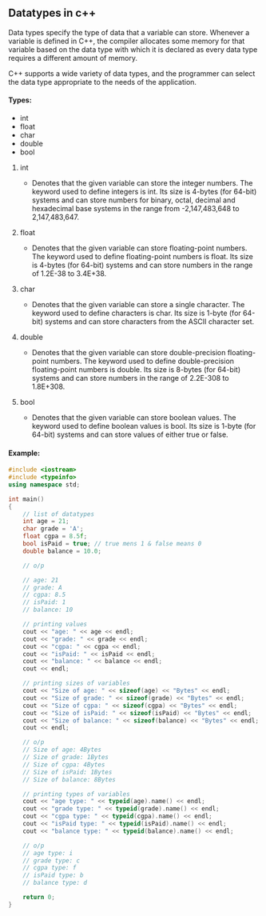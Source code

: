 ## Datatypes in c++
Data types specify the type of data that a variable can store. Whenever a variable is defined in C++, the compiler allocates some memory for that variable based on the data type with which it is declared as every data type requires a different amount of memory.

C++ supports a wide variety of data types, and the programmer can select the data type appropriate to the needs of the application.

#### Types: 
- int 
- float
- char
- double
- bool

1. int 
   -  Denotes that the given variable can store the integer numbers. The keyword used to define integers is int. Its size is 4-bytes (for 64-bit) systems and can store numbers for binary, octal, decimal and hexadecimal base systems in the range from -2,147,483,648 to 2,147,483,647.

2. float
    -  Denotes that the given variable can store floating-point numbers. The keyword used to define floating-point numbers is float. Its size is 4-bytes (for 64-bit) systems and can store numbers in the range of 1.2E-38 to 3.4E+38.

3. char
    -  Denotes that the given variable can store a single character. The keyword used to define characters is char. Its size is 1-byte (for 64-bit) systems and can store characters from the ASCII character set.

4. double
    -  Denotes that the given variable can store double-precision floating-point numbers. The keyword used to define double-precision floating-point numbers is double. Its size is 8-bytes (for 64-bit) systems and can store numbers in the range of 2.2E-308 to 1.8E+308.

5. bool
    -  Denotes that the given variable can store boolean values. The keyword used to define boolean values is bool. Its size is 1-byte (for 64-bit) systems and can store values of either true or false.

#### Example:
```c++ 
#include <iostream>
#include <typeinfo>
using namespace std;

int main()
{
    // list of datatypes
    int age = 21;
    char grade = 'A';
    float cgpa = 8.5f;
    bool isPaid = true; // true mens 1 & false means 0
    double balance = 10.0;

    // o/p

    // age: 21
    // grade: A
    // cgpa: 8.5
    // isPaid: 1
    // balance: 10

    // printing values
    cout << "age: " << age << endl;
    cout << "grade: " << grade << endl;
    cout << "cgpa: " << cgpa << endl;
    cout << "isPaid: " << isPaid << endl;
    cout << "balance: " << balance << endl;
    cout << endl;

    // printing sizes of variables
    cout << "Size of age: " << sizeof(age) << "Bytes" << endl;
    cout << "Size of grade: " << sizeof(grade) << "Bytes" << endl;
    cout << "Size of cgpa: " << sizeof(cgpa) << "Bytes" << endl;
    cout << "Size of isPaid: " << sizeof(isPaid) << "Bytes" << endl;
    cout << "Size of balance: " << sizeof(balance) << "Bytes" << endl;
    cout << endl;

    // o/p
    // Size of age: 4Bytes
    // Size of grade: 1Bytes
    // Size of cgpa: 4Bytes
    // Size of isPaid: 1Bytes
    // Size of balance: 8Bytes

    // printing types of variables
    cout << "age type: " << typeid(age).name() << endl;
    cout << "grade type: " << typeid(grade).name() << endl;
    cout << "cgpa type: " << typeid(cgpa).name() << endl;
    cout << "isPaid type: " << typeid(isPaid).name() << endl;
    cout << "balance type: " << typeid(balance).name() << endl;

    // o/p
    // age type: i
    // grade type: c
    // cgpa type: f
    // isPaid type: b
    // balance type: d

    return 0;
}
```

